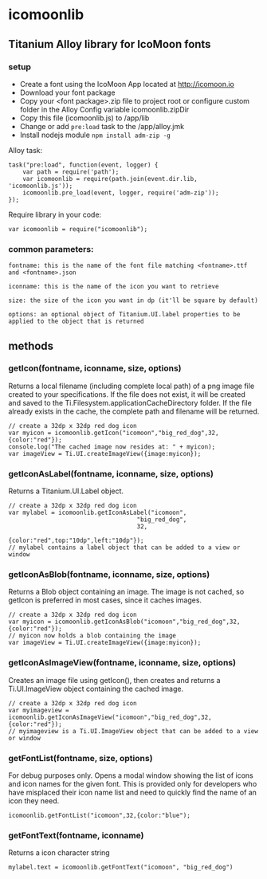 # icomoonlib

## Titanium Alloy library for IcoMoon fonts
 	
### setup
* Create a font using the IcoMoon App located at http://icomoon.io
* Download your font package
* Copy your &lt;font package&gt;.zip file to project root or configure custom folder in the Alloy Config variable icomoonlib.zipDir
* Copy this file (icomoonlib.js) to /app/lib
* Change or add `pre:load` task to the /app/alloy.jmk
* Install nodejs module `npm install adm-zip -g`

Alloy task:

	task("pre:load", function(event, logger) {
		var path = require('path');
		var icomoonlib = require(path.join(event.dir.lib, 'icomoonlib.js'));
		icomoonlib.pre_load(event, logger, require('adm-zip'));
	});
	
Require library in your code:

	var icomoonlib = require("icomoonlib");


### common parameters:
	
	fontname: this is the name of the font file matching <fontname>.ttf and <fontname>.json

	iconname: this is the name of the icon you want to retrieve

	size: the size of the icon you want in dp (it'll be square by default)

	options: an optional object of Titanium.UI.label properties to be applied to the object that is returned

## methods

### getIcon(fontname, iconname, size, options)
Returns a local filename (including complete local path) of a png image file created to your specifications.  If the file does not exist, it will be created and saved to the Ti.Filesystem.applicationCacheDirectory folder.  If the file already exists in the cache, the complete path and filename will be returned.

	// create a 32dp x 32dp red dog icon
	var myicon = icomoonlib.getIcon("icomoon","big_red_dog",32,{color:"red"});
	console.log("The cached image now resides at: " + myicon);
	var imageView = Ti.UI.createImageView({image:myicon}); 

### getIconAsLabel(fontname, iconname, size, options)
Returns a Titanium.UI.Label object.

	// create a 32dp x 32dp red dog icon
	var mylabel = icomoonlib.getIconAsLabel("icomoon",
										"big_red_dog",
										32,
										{color:"red",top:"10dp",left:"10dp"});
	// mylabel contains a label object that can be added to a view or window

### getIconAsBlob(fontname, iconname, size, options)
Returns a Blob object containing an image.  The image is not cached, so getIcon is preferred in most cases, since it caches images.

	// create a 32dp x 32dp red dog icon
	var myicon = icomoonlib.getIconAsBlob("icomoon","big_red_dog",32,{color:"red"});
	// myicon now holds a blob containing the image
	var imageView = Ti.UI.createImageView({image:myicon}); 
	
### getIconAsImageView(fontname, iconname, size, options)
Creates an image file using getIcon(), then creates and returns a Ti.UI.ImageView object containing the cached image.

	// create a 32dp x 32dp red dog icon
	var myimageview = icomoonlib.getIconAsImageView("icomoon","big_red_dog",32,{color:"red"});
	// myimageview is a Ti.UI.ImageView object that can be added to a view or window

### getFontList(fontname, size, options)
For debug purposes only.  Opens a modal window showing the list of icons and icon names for the given font.  This is provided only for developers who have misplaced their icon name list and need to quickly find the name of an icon they need.

	icomoonlib.getFontList("icomoon",32,{color:"blue");
	
### getFontText(fontname, iconname)
Returns a icon character string

	mylabel.text = icomoonlib.getFontText("icomoon", "big_red_dog")
